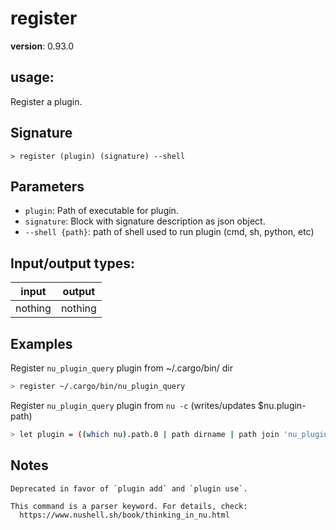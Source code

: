 # register

**version**: 0.93.0

## **usage**:

Register a plugin.

## Signature

`> register (plugin) (signature) --shell`

## Parameters

- `plugin`: Path of executable for plugin.
- `signature`: Block with signature description as json object.
- `--shell {path}`: path of shell used to run plugin (cmd, sh, python, etc)

## Input/output types:

| input   | output  |
| ------- | ------- |
| nothing | nothing |

## Examples

Register `nu_plugin_query` plugin from ~/.cargo/bin/ dir

```bash
> register ~/.cargo/bin/nu_plugin_query
```

Register `nu_plugin_query` plugin from `nu -c` (writes/updates $nu.plugin-path)

```bash
> let plugin = ((which nu).path.0 | path dirname | path join 'nu_plugin_query'); nu -c $'register ($plugin); version'
```

## Notes

```text
Deprecated in favor of `plugin add` and `plugin use`.

This command is a parser keyword. For details, check:
  https://www.nushell.sh/book/thinking_in_nu.html
```
